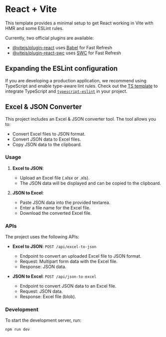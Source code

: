 # React + Vite

This template provides a minimal setup to get React working in Vite with HMR and some ESLint rules.

Currently, two official plugins are available:

- [@vitejs/plugin-react](https://github.com/vitejs/vite-plugin-react/blob/main/packages/plugin-react/README.md) uses [Babel](https://babeljs.io/) for Fast Refresh
- [@vitejs/plugin-react-swc](https://github.com/vitejs/vite-plugin-react-swc) uses [SWC](https://swc.rs/) for Fast Refresh

## Expanding the ESLint configuration

If you are developing a production application, we recommend using TypeScript and enable type-aware lint rules. Check out the [TS template](https://github.com/vitejs/vite/tree/main/packages/create-vite/template-react-ts) to integrate TypeScript and [`typescript-eslint`](https://typescript-eslint.io) in your project.

## Excel & JSON Converter

This project includes an Excel & JSON converter tool. The tool allows you to:

- Convert Excel files to JSON format.
- Convert JSON data to Excel files.
- Copy JSON data to the clipboard.

### Usage

1. **Excel to JSON**:
   - Upload an Excel file (.xlsx or .xls).
   - The JSON data will be displayed and can be copied to the clipboard.

2. **JSON to Excel**:
   - Paste JSON data into the provided textarea.
   - Enter a file name for the Excel file.
   - Download the converted Excel file.

### APIs

The project uses the following APIs:

- **Excel to JSON**: `POST /api/excel-to-json`
  - Endpoint to convert an uploaded Excel file to JSON format.
  - Request: Multipart form data with the Excel file.
  - Response: JSON data.

- **JSON to Excel**: `POST /api/json-to-excel`
  - Endpoint to convert JSON data to an Excel file.
  - Request: JSON data.
  - Response: Excel file (blob).

### Development

To start the development server, run:

```sh
npm run dev